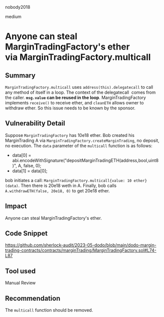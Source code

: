 nobody2018

medium

# Anyone can steal MarginTradingFactory's ether via MarginTradingFactory.multicall

## Summary

`MarginTradingFactory.multicall` uses `address(this).delegatecall` to call any method of itself in a loop. The context of the delegatecall  comes from the caller. **`msg.value` can be reused in the loop**. MarginTradingFactory implements `receive()` to receive ether, and `cleanETH` allows owner to withdraw ether. So this issue needs to be known by the sponsor.

## Vulnerability Detail

Suppose `MarginTradingFactory` has 10e18 ether. Bob created his MarginTrading A via `MarginTradingFactory.createMarginTrading`, no deposit, no execution. The `data` parameter of the `multicall` function is as follows:

- data[0] = abi.encodeWithSignature("depositMarginTradingETH(address,bool,uint8)", A, false, 0);
- data[1] = data[0];

bob initiates a call: `MarginTradingFactory.multicall{value: 10 ether}(data)`. Then there is 20e18 weth in A. Finally, bob calls  `A.withdrawETH(false, 20e18, 0)` to get 20e18 ether.

## Impact

Anyone can steal MarginTradingFactory's ether.

## Code Snippet

https://github.com/sherlock-audit/2023-05-dodo/blob/main/dodo-margin-trading-contracts/contracts/marginTrading/MarginTradingFactory.sol#L74-L87

## Tool used

Manual Review

## Recommendation

The `multicall` function should be removed.